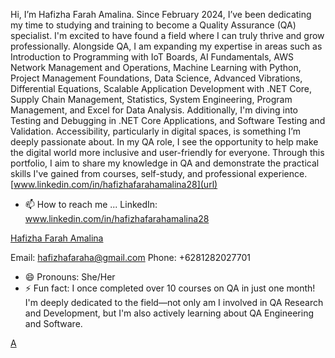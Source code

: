 Hi, I’m Hafizha Farah Amalina. Since February 2024, I’ve been dedicating my time to studying and training to become a Quality Assurance (QA) specialist. I'm excited to have found a field where I can truly thrive and grow professionally. Alongside QA, I am expanding my expertise in areas such as Introduction to Programming with IoT Boards, AI Fundamentals, AWS Network Management and Operations, Machine Learning with Python, Project Management Foundations, Data Science, Advanced Vibrations, Differential Equations, Scalable Application Development with .NET Core, Supply Chain Management, Statistics, System Engineering, Program Management, and Excel for Data Analysis. Additionally, I'm diving into Testing and Debugging in .NET Core Applications, and Software Testing and Validation. Accessibility, particularly in digital spaces, is something I’m deeply passionate about. In my QA role, I see the opportunity to help make the digital world more inclusive and user-friendly for everyone. Through this portfolio, I aim to share my knowledge in QA and demonstrate the practical skills I've gained from courses, self-study, and professional experience.
[www.linkedin.com/in/hafizhafarahamalina28](url)
[](url)
- 📫 How to reach me ...
LinkedIn: www.linkedin.com/in/hafizhafarahamalina28

<div class="badge-base LI-profile-badge" data-locale="en_US" data-size="medium" data-theme="light" data-type="VERTICAL" data-vanity="hafizhafarahamalina28" data-version="v1"><a class="badge-base__link LI-simple-link" href="https://id.linkedin.com/in/hafizhafarahamalina28/en?trk=profile-badge">Hafizha Farah Amalina</a></div>

              
Email: hafizhafaraha@gmail.com
Phone: +6281282027701
- 😄 Pronouns: She/Her
- ⚡ Fun fact: I once completed over 10 courses on QA in just one month! I'm deeply dedicated to the field—not only am I involved in QA Research and Development, but I'm also actively learning about QA Engineering and Software.

<!---
hafizhafarahamalina/hafizhafarahamalina is a ✨ special ✨ repository because its `README.md` (this file) appears on your GitHub profile.
You can click the Preview link to take a look at your changes.
--->
[A](www.linkedin.com/in/hafizhafarahamalina28)
